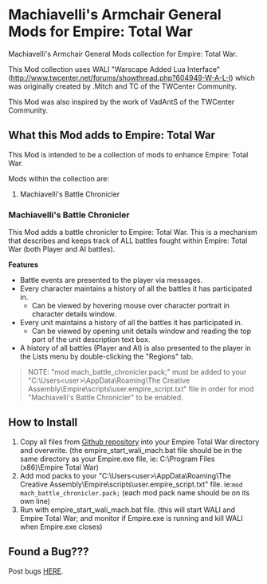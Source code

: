 # Machiavelli's Armchair General Mods for Empire: Total War
Machiavelli's Armchair General Mods collection for Empire: Total War.

This Mod collection uses WALI "Warscape Added Lua Interface" (http://www.twcenter.net/forums/showthread.php?604949-W-A-L-I) which was originally created by .Mitch and TC of the TWCenter Community.

This Mod was also inspired by the work of VadAntS of the TWCenter Community.

## What this Mod adds to Empire: Total War
This Mod is intended to be a collection of mods to enhance Empire: Total War.

Mods within the collection are:
1. Machiavelli's Battle Chronicler

### Machiavelli's Battle Chronicler
This Mod adds a battle chronicler to Empire: Total War. This is a mechanism that describes and keeps track of ALL battles fought within Empire: Total War (both Player and AI battles). 

**Features**
* Battle events are presented to the player via messages. 
* Every character maintains a history of all the battles it has participated in.
  * Can be viewed by hovering mouse over character portrait in character details window.
* Every unit maintains a history of all the battles it has participated in.
  * Can be viewed by opening unit details window and reading the top port of the unit description text box.
* A history of all battles (Player and AI) is also presented to the player in the Lists menu by double-clicking the "Regions" tab.

> NOTE: "mod mach_battle_chronicler.pack;" must be added to your "C:\Users\<user>\AppData\Roaming\The Creative Assembly\Empire\scripts\user.empire_script.txt" file in order for mod "Machiavelli's Battle Chronicler" to be enabled.


## How to Install
1. Copy all files from [Github repository](https://github.com/szmania/MACH_armchair_general_mods/releases) into your Empire Total War directory and overwrite. (the empire_start_wali_mach.bat file should be in the same directory as your Empire.exe file, ie: C:\Program Files (x86)\Empire Total War)
2. Add mod packs to your "C:\Users\<user>\AppData\Roaming\The Creative Assembly\Empire\scripts\user.empire_script.txt" file.
ie:```mod mach_battle_chronicler.pack;```
(each mod pack name should be on its own line)
3. Run with empire_start_wali_mach.bat file. (this will start WALI and Empire Total War; and monitor if Empire.exe is running and kill WALI when Empire.exe closes)


## Found a Bug???
Post bugs [HERE](https://github.com/szmania/MACH_armchair_general_mods/issues).